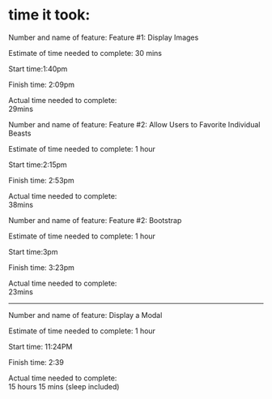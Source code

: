 # time it took:  

Number and name of feature: Feature #1: Display Images  

Estimate of time needed to complete: 30 mins  

Start time:1:40pm   

Finish time:  2:09pm  

Actual time needed to complete:  
29mins  



Number and name of feature: Feature #2: Allow Users to Favorite Individual Beasts

Estimate of time needed to complete: 1 hour

Start time:2:15pm  

Finish time: 2:53pm  

Actual time needed to complete:  
38mins  




Number and name of feature: Feature #2: Bootstrap

Estimate of time needed to complete: 1 hour

Start time:3pm  

Finish time:   3:23pm  

Actual time needed to complete:  
23mins

****************************************************************************************************************
Number and name of feature: Display a Modal

Estimate of time needed to complete: 1 hour  

Start time: 11:24PM  

Finish time: 2:39 

Actual time needed to complete:   
15 hours 15 mins (sleep included)  
